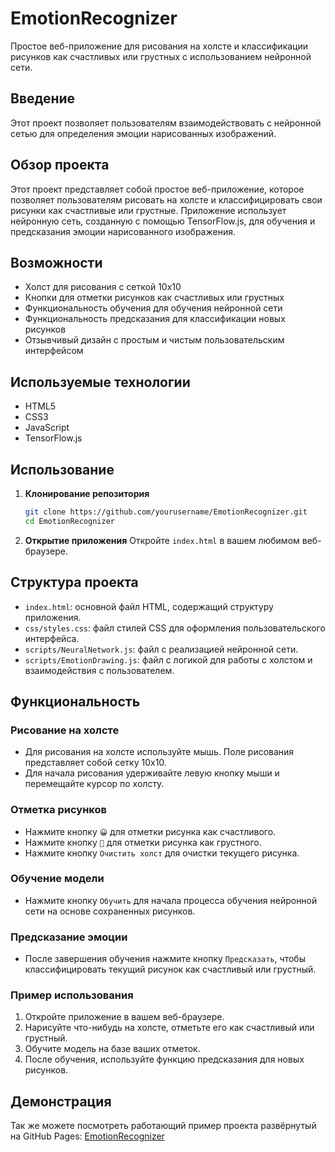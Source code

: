# EmotionRecognizer

Простое веб-приложение для рисования на холсте и классификации рисунков как счастливых или грустных с использованием нейронной сети.

## Введение

Этот проект позволяет пользователям взаимодействовать с нейронной сетью для определения эмоции нарисованных изображений.

## Обзор проекта

Этот проект представляет собой простое веб-приложение, которое позволяет пользователям рисовать на холсте и классифицировать свои рисунки как счастливые или грустные. 
Приложение использует нейронную сеть, созданную с помощью TensorFlow.js, для обучения и предсказания эмоции нарисованного изображения.

## Возможности

- Холст для рисования с сеткой 10x10
- Кнопки для отметки рисунков как счастливых или грустных
- Функциональность обучения для обучения нейронной сети
- Функциональность предсказания для классификации новых рисунков
- Отзывчивый дизайн с простым и чистым пользовательским интерфейсом

## Используемые технологии

- HTML5
- CSS3
- JavaScript 
- TensorFlow.js

## Использование

1. **Клонирование репозитория**
   ```sh
   git clone https://github.com/yourusername/EmotionRecognizer.git
   cd EmotionRecognizer

2. **Открытие приложения**
   Откройте `index.html` в вашем любимом веб-браузере.

## Структура проекта

- `index.html`: основной файл HTML, содержащий структуру приложения.
- `css/styles.css`: файл стилей CSS для оформления пользовательского интерфейса.
- `scripts/NeuralNetwork.js`: файл с реализацией нейронной сети.
- `scripts/EmotionDrawing.js`: файл с логикой для работы с холстом и взаимодействия с пользователем.

## Функциональность

### Рисование на холсте
- Для рисования на холсте используйте мышь. Поле рисования представляет собой сетку 10x10.
- Для начала рисования удерживайте левую кнопку мыши и перемещайте курсор по холсту.

### Отметка рисунков
- Нажмите кнопку `😀` для отметки рисунка как счастливого.
- Нажмите кнопку `🙁` для отметки рисунка как грустного.
- Нажмите кнопку `Очистить холст` для очистки текущего рисунка.

### Обучение модели
- Нажмите кнопку `Обучить` для начала процесса обучения нейронной сети на основе сохраненных рисунков.

### Предсказание эмоции
- После завершения обучения нажмите кнопку `Предсказать`, чтобы классифицировать текущий рисунок как счастливый или грустный.

### Пример использования

1. Откройте приложение в вашем веб-браузере.
2. Нарисуйте что-нибудь на холсте, отметьте его как счастливый или грустный.
3. Обучите модель на базе ваших отметок.
4. После обучения, используйте функцию предсказания для новых рисунков.


## Демонстрация

Так же можете посмотреть работающий пример проекта развёрнутый на GitHub Pages: [EmotionRecognizer](https://yankarpov.github.io/EmotionRecognizer/)



   
   


